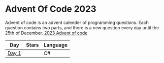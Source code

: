 # Advent Of Code 2023
Advent of code is an advent calender of programming questions. Each question contains two parts, and there is a new question every day until the 25th of December. [2023 Advent of code](https://adventofcode.com/2023/day/1)

| Day | Stars | Language |
|-----|-------|----------|
| [Day 1](https://github.com/MaximilianMcC/Advent-of-code/tree/main/2023/Day1) | | C# |